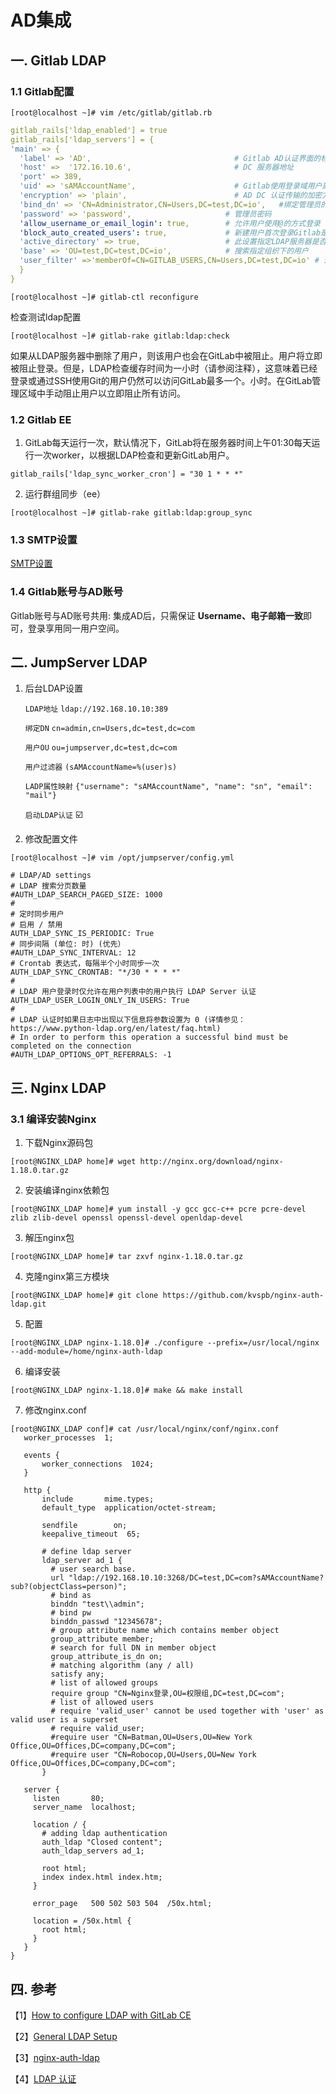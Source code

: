 # AD集成

## 一. Gitlab LDAP

### 1.1 Gitlab配置 

```shell
[root@localhost ~]# vim /etc/gitlab/gitlab.rb
```

```yml
gitlab_rails['ldap_enabled'] = true
gitlab_rails['ldap_servers'] = {
'main' => {
  'label' => 'AD',                                # Gitlab AD认证界面的标签
  'host' =>  '172.16.10.6',                       # DC 服务器地址
  'port' => 389,                                   
  'uid' => 'sAMAccountName',                      # Gitlab使用登录域用户属性
  'encryption' => 'plain',                        # AD DC 认证传输的加密方法     
  'bind_dn' => 'CN=Administrator,CN=Users,DC=test,DC=io',   #绑定管理员的dn
  'password' => 'password',                     # 管理员密码
  'allow_username_or_email_login': true,        # 允许用户使用@的方式登录
  'block_auto_created_users': true,             # 新建用户首次登录Gitlab是否被锁定
  'active_directory' => true,                   # 此设置指定LDAP服务器是否为AD服务器
  'base' => 'OU=test,DC=test,DC=io',            # 搜索指定组织下的用户
  'user_filter' =>'memberOf=CN=GITLAB_USERS,CN=Users,DC=test,DC=io' # 过滤LDAP用户
  }
}
```

```shell
[root@localhost ~]# gitlab-ctl reconfigure
```

检查测试ldap配置

```shell
[root@localhost ~]# gitlab-rake gitlab:ldap:check
```

如果从LDAP服务器中删除了用户，则该用户也会在GitLab中被阻止。用户将立即被阻止登录。但是，LDAP检查缓存时间为一小时（请参阅注释），这意味着已经登录或通过SSH使用Git的用户仍然可以访问GitLab最多一个。小时。在GitLab管理区域中手动阻止用户以立即阻止所有访问。

### 1.2 Gitlab EE

1. GitLab每天运行一次，默认情况下，GitLab将在服务器时间上午01:30每天运行一次worker，以根据LDAP检查和更新GitLab用户。

```shell
gitlab_rails['ldap_sync_worker_cron'] = "30 1 * * *"
```

2. 运行群组同步（ee）

```shell
[root@localhost ~]# gitlab-rake gitlab:ldap:group_sync
```

### 1.3 SMTP设置

[SMTP设置](https://docs.gitlab.com/omnibus/settings/smtp.html)

### 1.4 Gitlab账号与AD账号

Gitlab账号与AD账号共用: 集成AD后，只需保证 **Username、电子邮箱一致**即可，登录享用同一用户空间。



## 二. JumpServer LDAP

1. 后台LDAP设置

    `LDAP地址`          `ldap://192.168.10.10:389`

    `绑定DN`             `cn=admin,cn=Users,dc=test,dc=com`
    
    `用户OU`             `ou=jumpserver,dc=test,dc=com`
    
    `用户过滤器`       `(sAMAccountName=%(user)s)`
    
    `LADP属性映射`  `{"username": "sAMAccountName", "name": "sn", "email": "mail"}`
    
    `启动LDAP认证`  ☑️

2. 修改配置文件

```shell
[root@localhost ~]# vim /opt/jumpserver/config.yml 
```

```shell
# LDAP/AD settings
# LDAP 搜索分页数量
#AUTH_LDAP_SEARCH_PAGED_SIZE: 1000
#
# 定时同步用户
# 启用 / 禁用
AUTH_LDAP_SYNC_IS_PERIODIC: True
# 同步间隔 (单位: 时) (优先）
#AUTH_LDAP_SYNC_INTERVAL: 12
# Crontab 表达式，每隔半个小时同步一次
AUTH_LDAP_SYNC_CRONTAB: "*/30 * * * *"
#
# LDAP 用户登录时仅允许在用户列表中的用户执行 LDAP Server 认证
AUTH_LDAP_USER_LOGIN_ONLY_IN_USERS: True
#
# LDAP 认证时如果日志中出现以下信息将参数设置为 0 (详情参见：https://www.python-ldap.org/en/latest/faq.html)
# In order to perform this operation a successful bind must be completed on the connection
#AUTH_LDAP_OPTIONS_OPT_REFERRALS: -1
```



##  三. Nginx LDAP

### 3.1 编译安装Nginx

1. 下载Nginx源码包

```shell
[root@NGINX_LDAP home]# wget http://nginx.org/download/nginx-1.18.0.tar.gz
```

2. 安装编译nginx依赖包

```shell
[root@NGINX_LDAP home]# yum install -y gcc gcc-c++ pcre pcre-devel zlib zlib-devel openssl openssl-devel openldap-devel
```

3. 解压nginx包

```shell
[root@NGINX_LDAP home]# tar zxvf nginx-1.18.0.tar.gz
```

4. 克隆nginx第三方模块

```shell
[root@NGINX_LDAP home]# git clone https://github.com/kvspb/nginx-auth-ldap.git
```

5. 配置

```shell
[root@NGINX_LDAP nginx-1.18.0]# ./configure --prefix=/usr/local/nginx  --add-module=/home/nginx-auth-ldap
```

6. 编译安装

```shell
[root@NGINX_LDAP nginx-1.18.0]# make && make install
```

7. 修改nginx.conf

```shell
[root@NGINX_LDAP conf]# cat /usr/local/nginx/conf/nginx.conf
   worker_processes  1;
   
   events {
       worker_connections  1024;
   }
   
   http {
       include       mime.types;
       default_type  application/octet-stream;
   
       sendfile        on;
       keepalive_timeout  65;
   
       # define ldap server
       ldap_server ad_1 {
         # user search base.
         url "ldap://192.168.10.10:3268/DC=test,DC=com?sAMAccountName?sub?(objectClass=person)";
         # bind as
         binddn "test\\admin";
         # bind pw
         binddn_passwd "12345678";
         # group attribute name which contains member object
         group_attribute member;
         # search for full DN in member object
         group_attribute_is_dn on;
         # matching algorithm (any / all)
         satisfy any;
         # list of allowed groups
         require group "CN=Nginx登录,OU=权限组,DC=test,DC=com";
         # list of allowed users
         # require 'valid_user' cannot be used together with 'user' as valid user is a superset
         # require valid_user;
         #require user "CN=Batman,OU=Users,OU=New York Office,OU=Offices,DC=company,DC=com";
         #require user "CN=Robocop,OU=Users,OU=New York Office,OU=Offices,DC=company,DC=com";
       }
   
   server {
     listen       80;
     server_name  localhost;
   
     location / {
       # adding ldap authentication
       auth_ldap "Closed content";
       auth_ldap_servers ad_1;
   
       root html;
       index index.html index.htm;
     }
   
     error_page   500 502 503 504  /50x.html;
   
     location = /50x.html {
       root html;
     }
   }
}
```

   

## 四. 参考

【1】[How to configure LDAP with GitLab CE](http://www.obsis.unb.br/gitlab/help/administration/auth/how_to_configure_ldap_gitlab_ce/index.md)

【2】[General LDAP Setup](https://docs.gitlab.com/ee/administration/auth/ldap/index.html#adjusting-ldap-user-sync-schedule-starter-only)

【3】[nginx-auth-ldap](https://github.com/kvspb/nginx-auth-ldap)

【4】[LDAP 认证](https://docs.jumpserver.org/zh/master/admin-guide/authentication/ldap/)

